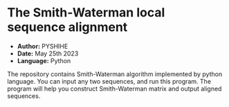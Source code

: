 
# The Smith-Waterman local sequence  alignment 
- **Author:** PYSHIHE
- **Date:** May 25th 2023
- **Language:** Python 


The repository contains Smith-Waterman algorithm implemented by python language. You can input any two sequences, and run this program. The program will
help you construct Smith-Waterman matrix and output aligned sequences. 
